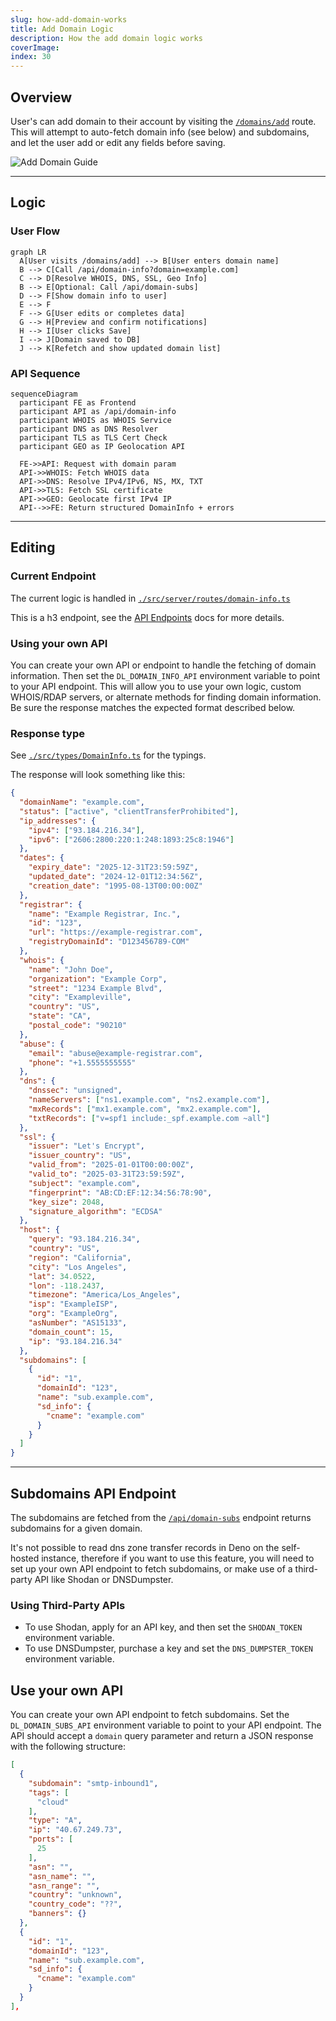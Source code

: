 ```yaml
---
slug: how-add-domain-works
title: Add Domain Logic
description: How the add domain logic works
coverImage: 
index: 30
---
```


## Overview
User's can add domain to their account by visiting the [`/domains/add`](https://domain-locker.com/domains/add) route.
This will attempt to auto-fetch domain info (see below) and subdomains, and let the user add or edit any fields before saving.

<img src="https://storage.googleapis.com/as93-screenshots/domain-locker/add-domain-guide.png" alt="Add Domain Guide" />

---

## Logic

### User Flow

```mermaid
graph LR
  A[User visits /domains/add] --> B[User enters domain name]
  B --> C[Call /api/domain-info?domain=example.com]
  C --> D[Resolve WHOIS, DNS, SSL, Geo Info]
  B --> E[Optional: Call /api/domain-subs]
  D --> F[Show domain info to user]
  E --> F
  F --> G[User edits or completes data]
  G --> H[Preview and confirm notifications]
  H --> I[User clicks Save]
  I --> J[Domain saved to DB]
  J --> K[Refetch and show updated domain list]
```

### API Sequence

```mermaid
sequenceDiagram
  participant FE as Frontend
  participant API as /api/domain-info
  participant WHOIS as WHOIS Service
  participant DNS as DNS Resolver
  participant TLS as TLS Cert Check
  participant GEO as IP Geolocation API

  FE->>API: Request with domain param
  API->>WHOIS: Fetch WHOIS data
  API->>DNS: Resolve IPv4/IPv6, NS, MX, TXT
  API->>TLS: Fetch SSL certificate
  API->>GEO: Geolocate first IPv4 IP
  API-->>FE: Return structured DomainInfo + errors
```

---

## Editing

### Current Endpoint
The current logic is handled in [`./src/server/routes/domain-info.ts`](https://github.com/Lissy93/domain-locker/blob/main/src/server/routes/domain-info.ts)

This is a h3 endpoint, see the [API Endpoints](https://domain-locker.com/about/developing/api-endpoints) docs for more details.

### Using your own API
You can create your own API or endpoint to handle the fetching of domain information. Then set the `DL_DOMAIN_INFO_API` environment variable to point to your API endpoint. This will allow you to use your own logic, custom WHOIS/RDAP servers, or alternate methods for finding domain information. Be sure the response matches the expected format described below.


### Response type

See [`./src/types/DomainInfo.ts`](https://github.com/Lissy93/domain-locker/blob/main/src/types/DomainInfo.ts) for the typings.


The response will look something like this:

```json
{
  "domainName": "example.com",
  "status": ["active", "clientTransferProhibited"],
  "ip_addresses": {
    "ipv4": ["93.184.216.34"],
    "ipv6": ["2606:2800:220:1:248:1893:25c8:1946"]
  },
  "dates": {
    "expiry_date": "2025-12-31T23:59:59Z",
    "updated_date": "2024-12-01T12:34:56Z",
    "creation_date": "1995-08-13T00:00:00Z"
  },
  "registrar": {
    "name": "Example Registrar, Inc.",
    "id": "123",
    "url": "https://example-registrar.com",
    "registryDomainId": "D123456789-COM"
  },
  "whois": {
    "name": "John Doe",
    "organization": "Example Corp",
    "street": "1234 Example Blvd",
    "city": "Exampleville",
    "country": "US",
    "state": "CA",
    "postal_code": "90210"
  },
  "abuse": {
    "email": "abuse@example-registrar.com",
    "phone": "+1.5555555555"
  },
  "dns": {
    "dnssec": "unsigned",
    "nameServers": ["ns1.example.com", "ns2.example.com"],
    "mxRecords": ["mx1.example.com", "mx2.example.com"],
    "txtRecords": ["v=spf1 include:_spf.example.com ~all"]
  },
  "ssl": {
    "issuer": "Let's Encrypt",
    "issuer_country": "US",
    "valid_from": "2025-01-01T00:00:00Z",
    "valid_to": "2025-03-31T23:59:59Z",
    "subject": "example.com",
    "fingerprint": "AB:CD:EF:12:34:56:78:90",
    "key_size": 2048,
    "signature_algorithm": "ECDSA"
  },
  "host": {
    "query": "93.184.216.34",
    "country": "US",
    "region": "California",
    "city": "Los Angeles",
    "lat": 34.0522,
    "lon": -118.2437,
    "timezone": "America/Los_Angeles",
    "isp": "ExampleISP",
    "org": "ExampleOrg",
    "asNumber": "AS15133",
    "domain_count": 15,
    "ip": "93.184.216.34"
  },
  "subdomains": [
    {
      "id": "1",
      "domainId": "123",
      "name": "sub.example.com",
      "sd_info": {
        "cname": "example.com"
      }
    }
  ]
}
```

---

## Subdomains API Endpoint

The subdomains are fetched from the [`/api/domain-subs`](https://github.com/Lissy93/domain-locker/blob/main/src/server/routes/domain-subs.ts) endpoint returns subdomains for a given domain.

It's not possible to read dns zone transfer records in Deno on the self-hosted instance, therefore if you want to use this feature, you will need to set up your own API endpoint to fetch subdomains, or make use of a third-party API like Shodan or DNSDumpster.

### Using Third-Party APIs
- To use Shodan, apply for an API key, and then set the `SHODAN_TOKEN` environment variable.
- To use DNSDumpster, purchase a key and set the `DNS_DUMPSTER_TOKEN` environment variable.


## Use your own API
You can create your own API endpoint to fetch subdomains. Set the `DL_DOMAIN_SUBS_API` environment variable to point to your API endpoint. The API should accept a `domain` query parameter and return a JSON response with the following structure:

```json
[
  {
    "subdomain": "smtp-inbound1",
    "tags": [
      "cloud"
    ],
    "type": "A",
    "ip": "40.67.249.73",
    "ports": [
      25
    ],
    "asn": "",
    "asn_name": "",
    "asn_range": "",
    "country": "unknown",
    "country_code": "??",
    "banners": {}
  },
  {
    "id": "1",
    "domainId": "123",
    "name": "sub.example.com",
    "sd_info": {
      "cname": "example.com"
    }
  }
],

```


